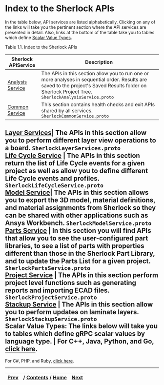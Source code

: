 
# Index to the Sherlock APIs

In the table below, API services are listed alphabetically. Clicking on any of
the links will take you the pertinent section where the API services are
presented in detail. Also, links at the bottom of the table take you to tables
which define [Scalar Value Types](ch01s11.md "gRPC Scalar Value Types").

Table 1.1. Index to the Sherlock APIs

Sherlock APIService| Description  
---|---  
[Analysis Service](ch01s03.md "Sherlock Analysis Service- SherlockAnalysisService.proto") |  The APIs in this section allow you to run one or more analyses in sequential order. Results are saved to the project's Saved Results folder on Sherlock Project Tree. `SherlockAnalysisService.proto`  
[Common Service](ch01s04.md "Sherlock Common Service- SherlockCommonService.proto") |  This section contains health checks and exit APIs shared by all services. `SherlockCommonService.proto`  
[Layer Services](ch01s05.md "Sherlock Layer Service-
SherlockLayerService.proto")|  The APIs in this section allow you to perform
different layer view operations to a board. `SherlockLayerServices.proto`  
[Life Cycle Service](ch01s06.md "Sherlock Life Cycle Service- SherlockLifeCycleService.proto") |  The APIs in this section return the list of Life Cycle events for a given project as well as allow you to define different Life Cycle events and profiles. `SherlockLifeCycleService.proto`  
[Model Service](ch01s07.md "Sherlock Model Services-
SherlockModelServices.proto")|  The APIs in this section allows you to export
the 3D model, material definitions, and material assignments from Sherlock so
they can be shared with other applications such as Ansys Workbench.
`SherlockModelService.proto`  
[Parts Service](ch01s08.md "Sherlock Parts Service- SherlockPartsService.proto") |  In this section you will find APIs that allow you to see the user-configured part libraries, to see a list of parts with properties different than those in the Sherlock Part Library, and to update the Parts List for a given project. `SherlockPartsService.proto`  
[Project Service](ch01s09.md "Sherlock Project Service- SherlockProjectService.proto") |  The APIs in this section perform project level functions such as generating reports and importing ECAD files. `SherlockProjectService.proto`  
[Stackup Service](ch01s10.md "Sherlock Stackup Service- SherlockStackupService.proto") |  The APIs in this section allow you to perform updates on laminate layers. `SherlockStackupService.proto`  
Scalar Value Types: The links below will take you to tables which define gRPC scalar values by language type. | For C++, Java, Python, and Go, [click here](ch01s11.md#sherlock_ug_table_gRPC_scalar_C_plus_java "Table 1.238. gRPC Scalar Value Types \(A\)").  
---  
For C#, PHP, and Ruby, [click
here](ch01s11.md#sherlock_ug_table_gRPC_scalar_Types_B "Table 1.239. gRPC
Scalar Value Types \(B\)").  
  
  

* * *

[Prev](index.md) |   / [Contents](index.md) / [Home](../../index.htm)|  [Next](ch01s03.md)  
---|---|---

